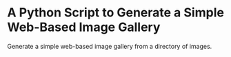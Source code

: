 # A Python Script to Generate a Simple Web-Based Image Gallery
 Generate a simple web-based image gallery from a directory of images.
